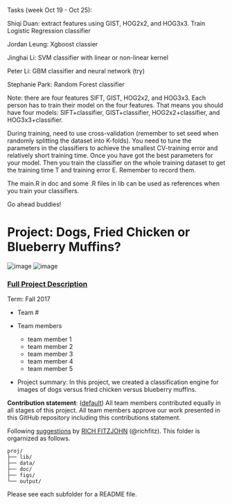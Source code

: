 Tasks (week Oct 19 - Oct 25):

Shiqi Duan: extract features using GIST, HOG2x2, and HOG3x3. Train Logistic Regression classifier

Jordan Leung: Xgboost classier

Jinghai Li: SVM classifier with linear or non-linear kernel

Peter Li: GBM classifier and neural network (try)

Stephanie Park: Random Forest classifier

Note: there are four features SIFT, GIST, HOG2x2, and HOG3x3. Each person has to train their model on the four features. That means you should have four models: SIFT+classifier, GIST+classifier, HOG2x2+classifier, and HOG3x3+classifier. 

During training, need to use cross-validation (remember to set seed when randomly splitting the dataset into K-folds). You need to tune the parameters in the classifiers to achieve the smallest CV-training error and relatively short training time. Once you have got the best parameters for your model. Then you train the classifier on the whole training dataset to get the training time T and training error E. Remember to record them.

The main.R in doc and some .R files in lib can be used as references when you train your classifiers.


Go ahead buddies!



# Project: Dogs, Fried Chicken or Blueberry Muffins?
![image](figs/chicken.jpg)
![image](figs/muffin.jpg)

### [Full Project Description](doc/project3_desc.md)

Term: Fall 2017

+ Team #
+ Team members
	+ team member 1
	+ team member 2
	+ team member 3
	+ team member 4
	+ team member 5

+ Project summary: In this project, we created a classification engine for images of dogs versus fried chicken versus blueberry muffins. 
	
**Contribution statement**: ([default](doc/a_note_on_contributions.md)) All team members contributed equally in all stages of this project. All team members approve our work presented in this GitHub repository including this contributions statement. 

Following [suggestions](http://nicercode.github.io/blog/2013-04-05-projects/) by [RICH FITZJOHN](http://nicercode.github.io/about/#Team) (@richfitz). This folder is orgarnized as follows.

```
proj/
├── lib/
├── data/
├── doc/
├── figs/
└── output/
```

Please see each subfolder for a README file.
